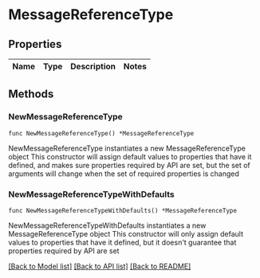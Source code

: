 # MessageReferenceType

## Properties

Name | Type | Description | Notes
------------ | ------------- | ------------- | -------------

## Methods

### NewMessageReferenceType

`func NewMessageReferenceType() *MessageReferenceType`

NewMessageReferenceType instantiates a new MessageReferenceType object
This constructor will assign default values to properties that have it defined,
and makes sure properties required by API are set, but the set of arguments
will change when the set of required properties is changed

### NewMessageReferenceTypeWithDefaults

`func NewMessageReferenceTypeWithDefaults() *MessageReferenceType`

NewMessageReferenceTypeWithDefaults instantiates a new MessageReferenceType object
This constructor will only assign default values to properties that have it defined,
but it doesn't guarantee that properties required by API are set


[[Back to Model list]](../README.md#documentation-for-models) [[Back to API list]](../README.md#documentation-for-api-endpoints) [[Back to README]](../README.md)


